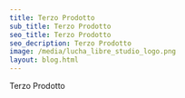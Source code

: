 ```yaml
---
title: Terzo Prodotto
sub_title: Terzo Prodotto
seo_title: Terzo Prodotto
seo_decription: Terzo Prodotto
image: /media/lucha_libre_studio_logo.png
layout: blog.html
---
```

Terzo Prodotto
